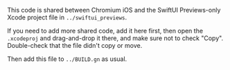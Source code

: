 This code is shared between Chromium iOS and the SwiftUI Previews-only Xcode
project file in `../swiftui_previews`. 

If you need to add more shared code, add it here first, then open the
`.xcodeproj` and drag-and-drop it there, and make sure not to check "Copy".
Double-check that the file didn't copy or move. 

Then add this file to `../BUILD.gn` as usual. 
